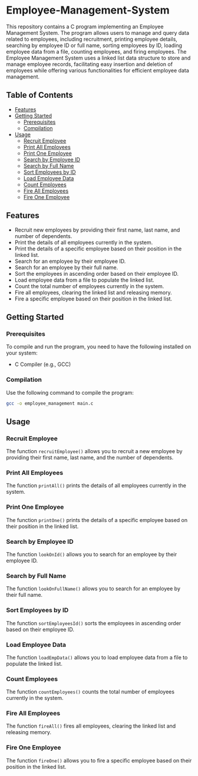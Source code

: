 # Employee-Management-System

This repository contains a C program implementing an Employee Management System. The program allows users to manage and query data related to employees, including recruitment, printing employee details, searching by employee ID or full name, sorting employees by ID, loading employee data from a file, counting employees, and firing employees. The Employee Management System uses a linked list data structure to store and manage employee records, facilitating easy insertion and deletion of employees while offering various functionalities for efficient employee data management.

## Table of Contents
- [Features](#features)
- [Getting Started](#getting-started)
  - [Prerequisites](#prerequisites)
  - [Compilation](#compilation)
- [Usage](#usage)
  - [Recruit Employee](#recruit-employee)
  - [Print All Employees](#print-all-employees)
  - [Print One Employee](#print-one-employee)
  - [Search by Employee ID](#search-by-employee-id)
  - [Search by Full Name](#search-by-full-name)
  - [Sort Employees by ID](#sort-employees-by-id)
  - [Load Employee Data](#load-employee-data)
  - [Count Employees](#count-employees)
  - [Fire All Employees](#fire-all-employees)
  - [Fire One Employee](#fire-one-employee)

## Features

- Recruit new employees by providing their first name, last name, and number of dependents.
- Print the details of all employees currently in the system.
- Print the details of a specific employee based on their position in the linked list.
- Search for an employee by their employee ID.
- Search for an employee by their full name.
- Sort the employees in ascending order based on their employee ID.
- Load employee data from a file to populate the linked list.
- Count the total number of employees currently in the system.
- Fire all employees, clearing the linked list and releasing memory.
- Fire a specific employee based on their position in the linked list.

## Getting Started

### Prerequisites

To compile and run the program, you need to have the following installed on your system:

- C Compiler (e.g., GCC)

### Compilation

Use the following command to compile the program:

```bash
gcc -o employee_management main.c
```

## Usage

### Recruit Employee

The function `recruitEmployee()` allows you to recruit a new employee by providing their first name, last name, and the number of dependents.

### Print All Employees

The function `printAll()` prints the details of all employees currently in the system.

### Print One Employee

The function `printOne()` prints the details of a specific employee based on their position in the linked list.

### Search by Employee ID

The function `lookOnId()` allows you to search for an employee by their employee ID.

### Search by Full Name

The function `lookOnFullName()` allows you to search for an employee by their full name.

### Sort Employees by ID

The function `sortEmployeesId()` sorts the employees in ascending order based on their employee ID.

### Load Employee Data

The function `loadEmpData()` allows you to load employee data from a file to populate the linked list.

### Count Employees

The function `countEmployees()` counts the total number of employees currently in the system.

### Fire All Employees

The function `fireAll()` fires all employees, clearing the linked list and releasing memory.

### Fire One Employee

The function `fireOne()` allows you to fire a specific employee based on their position in the linked list.

